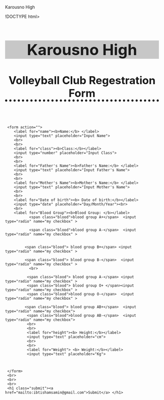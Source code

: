 Karousno High

!DOCTYPE html>
<html lang="en">
<head>
    <meta charset="UTF-8">
    <meta http-equiv="X-UA-Compatible" content="IE=edge">
    <meta name="viewport" content="width=device-width, initial-scale=1.0">
    <title>Document</title>
    <style type="text/css">
        .blood{
            padding-left: 10px;
        }
        form{
            font-size: 30px;
            padding-left: 20px;
        }
        .h1{
            font-size: 50px;
            text-align: center;
            background-color: rgb(199, 199, 199);
        }
        .h2{
            font-size: 35px;
            text-align: center;
           border-bottom: 7px dotted; 
        }
        .submit{
            font-size: 50px;
            text-align: center;
            font-style; bold;
        }
        a{
            color: red;
        }
    </style>
</head>
<body>
    <h1 class="h1">
        Karousno High
    </h1>
    <h2 class="h2">
        Volleyball Club Regestration Form   
     </h2>
     <br>
     <br>
    
     
     <form action="">
        <label for="name"><b>Name:</b> </label>
        <input type="text" placeholder="Input Name">
        <br>
        <br>
        <label for="class"><b>Class:</b></label>
        <input type="number" placeholder="Input Class">
        <br>
        <br>
        <label for="Father's Name"><b>Father's Name:</b> </label>
        <input type="text" placeholder="Input Father's Name">
        <br>
        <br>
        <label for="Mother's Name"><b>Mother's Name:</b> </label>
        <input type="text" placeholder="Input Mother's Name">
        <br> 
        <br> 
        <label for="Date of birth"><b> Date of birth:</b></label>
        <input type="date" placeholder="Day/Month/Year"><br>
        <br>
        <label for="Blood Group"><b>Blood Group: </b></label> 
               <span class="blood">blood group A+</span>  <input type="radio" name="my checkbox" >

               <span class="blood">blood group A-</span>  <input type="radio" name="my checkbox" >


             <span class="blood"> blood group B+</span> <input type="radio" name="my checkbox" >
               
             <span class="blood"> blood group B-</span>  <input type="radio" name="my checkbox" >
               <br>

              <span class="blood"> blood group A-</span> <input type="radio" name="my checkbox" >
              <span class="blood"> blood group O+ </span><input type="radio" name="my checkbox" >
              <span class="blood">blood group O-</span>  <input type="radio" name="my checkbox" >

             <span class="blood"> blood group AB+</span>  <input type="radio" name="my checkbox">
              <span class="blood">blood group AB-</span>  <input type="radio" name="my checkbox">
              <br>
              <br>
              <label for="height"><b> Height:</b></label>
              <input type="text" placeholder="cm">
              <br>
              <br>
              <label for="Weight"> <b> Weight:</b></label>
              <input type="text" placeholder="Kg">
              
              

     </form>
     <br>
     <br>
     <br>
     <h1 class="submit"><a href="mailto:ibtishamsamin@gmail.com">Submit</a> </h1>
</body>
</html>
